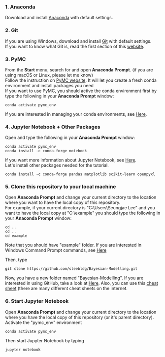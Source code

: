 ### 1. Anaconda
Download and install [Anaconda](https://www.anaconda.com/products/individual#Downloads) with default settings.

### 2. Git
If you are using Windows, download and install [Git](https://git-scm.com/) with default settings.<br>
If you want to know what Git is, read the first section of this [website](https://en.wikipedia.org/wiki/Git).

### 3. PyMC
From the **Start** menu, search for and open **Anaconda Prompt**. (if you are using macOS or Linux, please let me know)<br>
Follow the instruction on [PyMC website](https://www.pymc.io/projects/docs/en/stable/installation.html). It will let you create a fresh conda environment and install packages you need<br>
If you want to use PyMC, you should active the conda environment first by type the following in your **Anaconda Prompt** window:
```
conda activate pymc_env
```
If you are interested in managing your conda environments, see [Here](https://conda.io/projects/conda/en/latest/user-guide/tasks/manage-environments.html).

### 4. Jupyter Notebook + Other Packages
Open and type the following in your **Anaconda Prompt** window:
```
conda activate pymc_env
conda install -c conda-forge notebook
```
If you want more information about Jupyter Notebook, see [Here](https://jupyter.org/).<br>
Let's install other packages needed for the tutorial.
```
conda install -c conda-forge pandas matplotlib scikit-learn openpyxl
```


### 5. Clone this repository to your local machine
Open **Anaconda Prompt** and change your current directory to the location where you want to have the local copy of this repository.<br>
For example, if your current directory is "C:\Users\Seungjae Lee" and you want to have the local copy at "C:\example" you should type the following in your **Anaconda Prompt** window:
```
cd ..
cd ..
cd example
```
Note that you should have "example" folder. If you are interested in Windows Command Prompt commands, see [Here](http://www.cs.columbia.edu/~sedwards/classes/2015/1102-fall/Command%20Prompt%20Cheatsheet.pdf)


Then, type
```
git clone https://github.com/sleebldg/Bayesian-Modelling.git
```
Now, you have a new folder named "Bayesian-Modelling".
If you are interested in using GitHub, take a look at [Here](https://guides.github.com/activities/hello-world/). Also, you can use this [cheat sheet](https://education.github.com/git-cheat-sheet-education.pdf) (there are many different cheat sheets on the internet.

### 6. Start Jupyter Notebook
Open **Anaconda Prompt** and change your current directory to the location where you have the local copy of this repository (or it's parent directory).<br>
Activate the "pymc_env" environment
```
conda activate pymc_env
```
Then start Jupyter Notebook by typing
```
jupyter notebook
```

